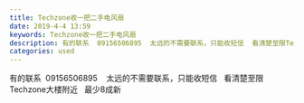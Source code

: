 ```yaml
---
title: Techzone收一把二手电风扇
date: 2019-4-4 13:59
keywords: Techzone收一把二手电风扇
description: 有的联系  09156506895  太远的不需要联系，只能收短信  看清楚至限Techzone大楼附近  最少8成新
categories: used
---
```

<td class="t_f" id="postmessage_3392419">

有的联系  09156506895    太远的不需要联系，只能收短信   看清楚至限Techzone大楼附近   最少8成新<br/>
</td>
